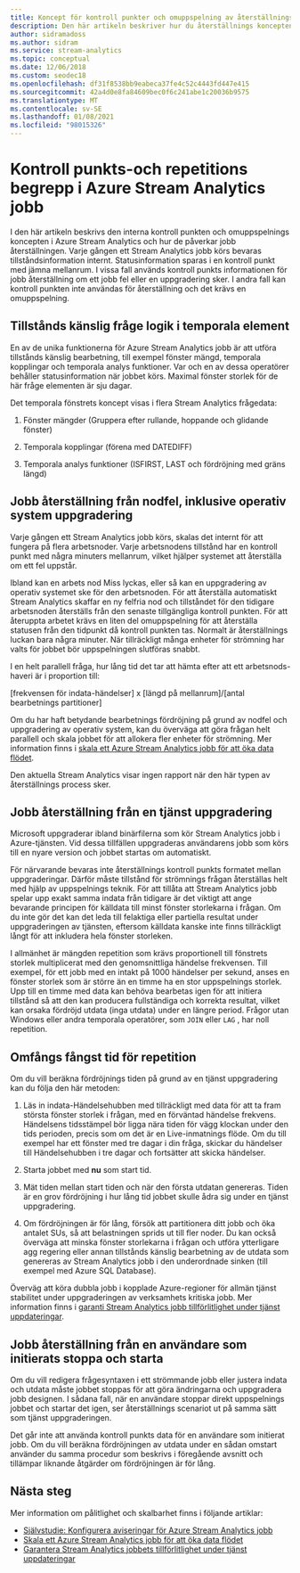 ```yaml
---
title: Koncept för kontroll punkter och omuppspelning av återställnings begrepp i Azure Stream Analytics
description: Den här artikeln beskriver hur du återställnings koncepten för punkt och repetition i Azure Stream Analytics.
author: sidramadoss
ms.author: sidram
ms.service: stream-analytics
ms.topic: conceptual
ms.date: 12/06/2018
ms.custom: seodec18
ms.openlocfilehash: df31f8538bb9eabeca37fe4c52c4443fd447e415
ms.sourcegitcommit: 42a4d0e8fa84609bec0f6c241abe1c20036b9575
ms.translationtype: MT
ms.contentlocale: sv-SE
ms.lasthandoff: 01/08/2021
ms.locfileid: "98015326"
---
```

# <a name="checkpoint-and-replay-concepts-in-azure-stream-analytics-jobs"></a>Kontroll punkts-och repetitions begrepp i Azure Stream Analytics jobb
I den här artikeln beskrivs den interna kontroll punkten och omuppspelnings koncepten i Azure Stream Analytics och hur de påverkar jobb återställningen. Varje gången ett Stream Analytics jobb körs bevaras tillståndsinformation internt. Statusinformation sparas i en kontroll punkt med jämna mellanrum. I vissa fall används kontroll punkts informationen för jobb återställning om ett jobb fel eller en uppgradering sker. I andra fall kan kontroll punkten inte användas för återställning och det krävs en omuppspelning.

## <a name="stateful-query-logic-in-temporal-elements"></a>Tillstånds känslig fråge logik i temporala element
En av de unika funktionerna för Azure Stream Analytics jobb är att utföra tillstånds känslig bearbetning, till exempel fönster mängd, temporala kopplingar och temporala analys funktioner. Var och en av dessa operatörer behåller statusinformation när jobbet körs. Maximal fönster storlek för de här fråge elementen är sju dagar. 

Det temporala fönstrets koncept visas i flera Stream Analytics frågedata:
1. Fönster mängder (Gruppera efter rullande, hoppande och glidande fönster)

2. Temporala kopplingar (förena med DATEDIFF)

3. Temporala analys funktioner (ISFIRST, LAST och fördröjning med gräns längd)


## <a name="job-recovery-from-node-failure-including-os-upgrade"></a>Jobb återställning från nodfel, inklusive operativ system uppgradering
Varje gången ett Stream Analytics jobb körs, skalas det internt för att fungera på flera arbetsnoder. Varje arbetsnodens tillstånd har en kontroll punkt med några minuters mellanrum, vilket hjälper systemet att återställa om ett fel uppstår.

Ibland kan en arbets nod Miss lyckas, eller så kan en uppgradering av operativ systemet ske för den arbetsnoden. För att återställa automatiskt Stream Analytics skaffar en ny felfria nod och tillståndet för den tidigare arbetsnoden återställs från den senaste tillgängliga kontroll punkten. För att återuppta arbetet krävs en liten del omuppspelning för att återställa statusen från den tidpunkt då kontroll punkten tas. Normalt är återställnings luckan bara några minuter. När tillräckligt många enheter för strömning har valts för jobbet bör uppspelningen slutföras snabbt. 

I en helt parallell fråga, hur lång tid det tar att hämta efter att ett arbetsnods-haveri är i proportion till:

[frekvensen för indata-händelser] x [längd på mellanrum]/[antal bearbetnings partitioner]

Om du har haft betydande bearbetnings fördröjning på grund av nodfel och uppgradering av operativ system, kan du överväga att göra frågan helt parallell och skala jobbet för att allokera fler enheter för strömning. Mer information finns i [skala ett Azure Stream Analytics jobb för att öka data flödet](stream-analytics-scale-jobs.md).

Den aktuella Stream Analytics visar ingen rapport när den här typen av återställnings process sker.

## <a name="job-recovery-from-a-service-upgrade"></a>Jobb återställning från en tjänst uppgradering 
Microsoft uppgraderar ibland binärfilerna som kör Stream Analytics jobb i Azure-tjänsten. Vid dessa tillfällen uppgraderas användarens jobb som körs till en nyare version och jobbet startas om automatiskt. 

För närvarande bevaras inte återställnings kontroll punkts formatet mellan uppgraderingar. Därför måste tillstånd för strömnings frågan återställas helt med hjälp av uppspelnings teknik. För att tillåta att Stream Analytics jobb spelar upp exakt samma indata från tidigare är det viktigt att ange bevarande principen för källdata till minst fönster storlekarna i frågan. Om du inte gör det kan det leda till felaktiga eller partiella resultat under uppgraderingen av tjänsten, eftersom källdata kanske inte finns tillräckligt långt för att inkludera hela fönster storleken.

I allmänhet är mängden repetition som krävs proportionell till fönstrets storlek multiplicerat med den genomsnittliga händelse frekvensen. Till exempel, för ett jobb med en intakt på 1000 händelser per sekund, anses en fönster storlek som är större än en timme ha en stor uppspelnings storlek. Upp till en timme med data kan behöva bearbetas igen för att initiera tillstånd så att den kan producera fullständiga och korrekta resultat, vilket kan orsaka fördröjd utdata (inga utdata) under en längre period. Frågor utan Windows eller andra temporala operatörer, som `JOIN` eller `LAG` , har noll repetition.

## <a name="estimate-replay-catch-up-time"></a>Omfångs fångst tid för repetition
Om du vill beräkna fördröjnings tiden på grund av en tjänst uppgradering kan du följa den här metoden:

1. Läs in indata-Händelsehubben med tillräckligt med data för att ta fram största fönster storlek i frågan, med en förväntad händelse frekvens. Händelsens tidsstämpel bör ligga nära tiden för vägg klockan under den tids perioden, precis som om det är en Live-inmatnings flöde. Om du till exempel har ett fönster med tre dagar i din fråga, skickar du händelser till Händelsehubben i tre dagar och fortsätter att skicka händelser. 

2. Starta jobbet med **nu** som start tid. 

3. Mät tiden mellan start tiden och när den första utdatan genereras. Tiden är en grov fördröjning i hur lång tid jobbet skulle ådra sig under en tjänst uppgradering.

4. Om fördröjningen är för lång, försök att partitionera ditt jobb och öka antalet SUs, så att belastningen sprids ut till fler noder. Du kan också överväga att minska fönster storlekarna i frågan och utföra ytterligare agg regering eller annan tillstånds känslig bearbetning av de utdata som genereras av Stream Analytics jobb i den underordnade sinken (till exempel med Azure SQL Database).

Överväg att köra dubbla jobb i kopplade Azure-regioner för allmän tjänst stabilitet under uppgraderingen av verksamhets kritiska jobb. Mer information finns i [garanti Stream Analytics jobb tillförlitlighet under tjänst uppdateringar](stream-analytics-job-reliability.md).

## <a name="job-recovery-from-a-user-initiated-stop-and-start"></a>Jobb återställning från en användare som initierats stoppa och starta
Om du vill redigera frågesyntaxen i ett strömmande jobb eller justera indata och utdata måste jobbet stoppas för att göra ändringarna och uppgradera jobb designen. I sådana fall, när en användare stoppar direkt uppspelnings jobbet och startar det igen, ser återställnings scenariot ut på samma sätt som tjänst uppgraderingen. 

Det går inte att använda kontroll punkts data för en användare som initierat jobb. Om du vill beräkna fördröjningen av utdata under en sådan omstart använder du samma procedur som beskrivs i föregående avsnitt och tillämpar liknande åtgärder om fördröjningen är för lång.

## <a name="next-steps"></a>Nästa steg
Mer information om pålitlighet och skalbarhet finns i följande artiklar:
- [Självstudie: Konfigurera aviseringar för Azure Stream Analytics jobb](stream-analytics-set-up-alerts.md)
- [Skala ett Azure Stream Analytics jobb för att öka data flödet](stream-analytics-scale-jobs.md)
- [Garantera Stream Analytics jobbets tillförlitlighet under tjänst uppdateringar](stream-analytics-job-reliability.md)

